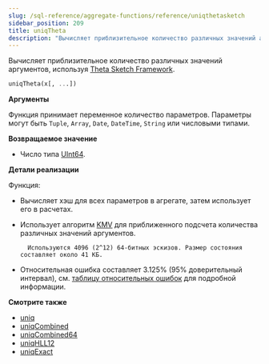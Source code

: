 ```yaml
---
slug: /sql-reference/aggregate-functions/reference/uniqthetasketch
sidebar_position: 209
title: uniqTheta
description: "Вычисляет приблизительное количество различных значений аргументов, используя Theta Sketch Framework."
---
```


Вычисляет приблизительное количество различных значений аргументов, используя [Theta Sketch Framework](https://datasketches.apache.org/docs/Theta/ThetaSketchFramework.html).

``` sql
uniqTheta(x[, ...])
```

**Аргументы**

Функция принимает переменное количество параметров. Параметры могут быть `Tuple`, `Array`, `Date`, `DateTime`, `String` или числовыми типами.

**Возвращаемое значение**

- Число типа [UInt64](../../../sql-reference/data-types/int-uint.md).

**Детали реализации**

Функция:

- Вычисляет хэш для всех параметров в агрегате, затем использует его в расчетах.

- Использует алгоритм [KMV](https://datasketches.apache.org/docs/Theta/InverseEstimate.html) для приближенного подсчета количества различных значений аргументов.

        Используются 4096 (2^12) 64-битных эскизов. Размер состояния составляет около 41 КБ.

- Относительная ошибка составляет 3.125% (95% доверительный интервал), см. [таблицу относительных ошибок](https://datasketches.apache.org/docs/Theta/ThetaErrorTable.html) для подробной информации.

**Смотрите также**

- [uniq](/sql-reference/aggregate-functions/reference/uniq)
- [uniqCombined](/sql-reference/aggregate-functions/reference/uniqcombined)
- [uniqCombined64](/sql-reference/aggregate-functions/reference/uniqcombined64)
- [uniqHLL12](/sql-reference/aggregate-functions/reference/uniqhll12)
- [uniqExact](/sql-reference/aggregate-functions/reference/uniqexact)

